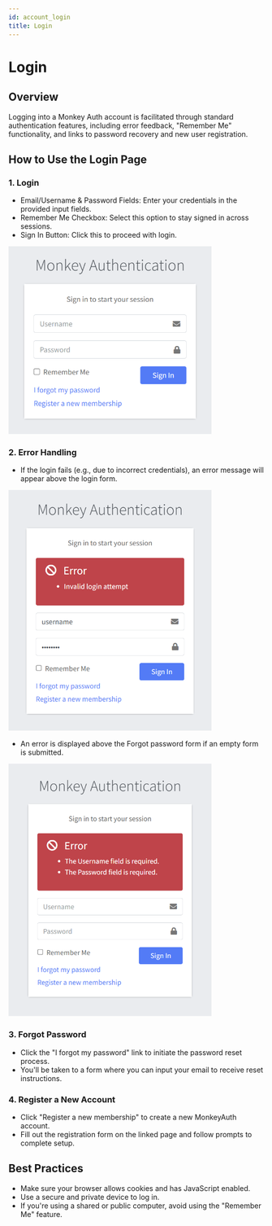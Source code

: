 ```yaml
---
id: account_login
title: Login
---
```


# Login

## Overview
Logging into a Monkey Auth account is facilitated through standard authentication features, including error feedback, "Remember Me" functionality, and links to password recovery and new user registration.

## How to Use the Login Page

### 1. Login
- Email/Username & Password Fields: Enter your credentials in the provided input fields.
- Remember Me Checkbox: Select this option to stay signed in across sessions.
- Sign In Button: Click this to proceed with login.

<img src="../images/AccountLogin.png" alt="Login" width="400"/>

### 2. Error Handling
- If the login fails (e.g., due to incorrect credentials), an error message will appear above the login form.

<img src="../images/AccountLoginInvalidError.png" alt="Invalid login attempt" width="400"/>

- An error is displayed above the Forgot password form if an empty form is submitted.

<img src="../images/AccountLoginRequiredError.png" alt="Required fields" width="400"/>

### 3. Forgot Password
- Click the "I forgot my password" link to initiate the password reset process.
- You'll be taken to a form where you can input your email to receive reset instructions.

### 4. Register a New Account
- Click "Register a new membership" to create a new MonkeyAuth account.
- Fill out the registration form on the linked page and follow prompts to complete setup.

## Best Practices
- Make sure your browser allows cookies and has JavaScript enabled.
- Use a secure and private device to log in.
- If you're using a shared or public computer, avoid using the "Remember Me" feature.
